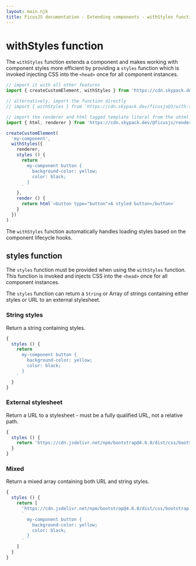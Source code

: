 ```yaml
---
layout: main.njk
title: FicusJS documentation - Extending components - withStyles function
---
```

# withStyles function

The `withStyles` function extends a component and makes working with component styles more efficient
by providing a `styles` function which is invoked injecting CSS into the `<head>` once for all component instances.

```js
// import it with all other features
import { createCustomElement, withStyles } from 'https://cdn.skypack.dev/ficusjs@3'

// alternatively, import the function directly
// import { withStyles } from 'https://cdn.skypack.dev/ficusjs@3/with-styles'

// import the renderer and html tagged template literal from the uhtml renderer
import { html, renderer } from 'https://cdn.skypack.dev/@ficusjs/renderers@3/uhtml'

createCustomElement(
  'my-component',
  withStyles({
    renderer,
    styles () {
      return `
        my-component button {
          background-color: yellow;
          color: black;
        }
      `
    },
    render () {
      return html`<button type="button">A styled button</button>`
    }
  })
)
```

The `withStyles` function automatically handles loading styles based on the component lifecycle hooks.

## styles function

The `styles` function must be provided when using the `withStyles` function. This function is invoked and injects CSS into the `<head>`
once for all component instances.

The `styles` function can return a `String` or Array of strings containing either styles or URL to an external stylesheet.

### String styles

Return a string containing styles.

```js
{
  styles () {
    return `
      my-component button {
        background-color: yellow;
        color: black;
      }
    `
  }
}
```

### External stylesheet

Return a URL to a stylesheet - must be a fully qualified URL, not a relative path.

```js
{
  styles () {
    return 'https://cdn.jsdelivr.net/npm/bootstrap@4.6.0/dist/css/bootstrap.min.css'
  }
}
```

### Mixed

Return a mixed array containing both URL and string styles.

```js
{
  styles () {
    return [
      'https://cdn.jsdelivr.net/npm/bootstrap@4.6.0/dist/css/bootstrap.min.css',
      `
        my-component button {
          background-color: yellow;
          color: black;
        }
      `
    ]
  }
}
```
